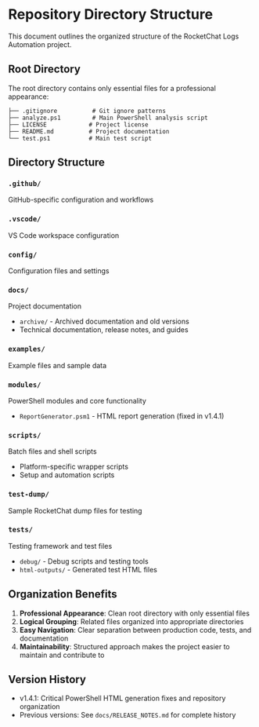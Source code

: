 # Repository Directory Structure

This document outlines the organized structure of the RocketChat Logs Automation project.

## Root Directory
The root directory contains only essential files for a professional appearance:

```
├── .gitignore          # Git ignore patterns
├── analyze.ps1         # Main PowerShell analysis script
├── LICENSE            # Project license
├── README.md          # Project documentation
└── test.ps1           # Main test script
```

## Directory Structure

### `.github/`
GitHub-specific configuration and workflows

### `.vscode/`
VS Code workspace configuration

### `config/`
Configuration files and settings

### `docs/`
Project documentation
- `archive/` - Archived documentation and old versions
- Technical documentation, release notes, and guides

### `examples/`
Example files and sample data

### `modules/`
PowerShell modules and core functionality
- `ReportGenerator.psm1` - HTML report generation (fixed in v1.4.1)

### `scripts/`
Batch files and shell scripts
- Platform-specific wrapper scripts
- Setup and automation scripts

### `test-dump/`
Sample RocketChat dump files for testing

### `tests/`
Testing framework and test files
- `debug/` - Debug scripts and testing tools
- `html-outputs/` - Generated test HTML files

## Organization Benefits

1. **Professional Appearance**: Clean root directory with only essential files
2. **Logical Grouping**: Related files organized into appropriate directories
3. **Easy Navigation**: Clear separation between production code, tests, and documentation
4. **Maintainability**: Structured approach makes the project easier to maintain and contribute to

## Version History
- v1.4.1: Critical PowerShell HTML generation fixes and repository organization
- Previous versions: See `docs/RELEASE_NOTES.md` for complete history
